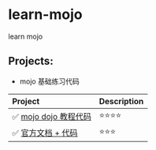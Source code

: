 # learn-mojo

learn mojo

## Projects:

- mojo 基础练习代码

| Project                                         | Description |
|:------------------------------------------------|:------------|
| ✅ [mojo dojo 教程代码](./packages/mojo101/mojodojo) | ⭐️⭐️⭐️⭐️    |
| ✅ [官方文档 + 代码](packages/mojo101/official)        | ⭐️⭐️⭐️      |

